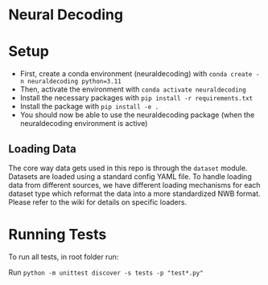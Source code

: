 # Neural Decoding

# Setup
- First, create a conda environment (neuraldecoding) with  `conda create -n neuraldecoding python=3.11`
- Then, activate the environment with `conda activate neuraldecoding`
- Install the necessary packages with `pip install -r requirements.txt`
- Install the package with `pip install -e .`
- You should now be able to use the neuraldecoding package (when the neuraldecoding environment is active)


## Loading Data
The core way data gets used in this repo is through the `dataset` module. Datasets are loaded using a standard config YAML file. To handle loading data from different sources, we have different loading mechanisms for each dataset type which reformat the data into a more standardized NWB format. Please refer to the wiki for details on specific loaders.

# Running Tests
To run all tests, in root folder run:

Run `python -m unittest discover -s tests -p "test*.py"`
